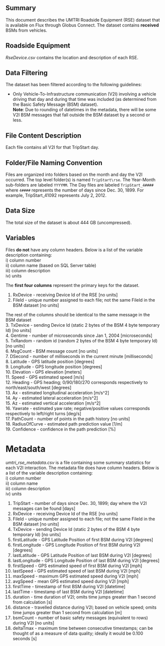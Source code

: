 ## Summary
This document describes the UMTRI Roadside Equipment (RSE) dataset that is available on Flux through Globus Connect. The dataset contains **received** BSMs from vehicles.

## Roadside Equipment
_RseDevice.csv_ contains the location and description of each RSE.

## Data Filtering
The dataset has been filtered according to the following guidelines:
- Only Vehicle-To-Infrastructure communication (V2I) involving a vehicle driving that day and during that time was included (as determined from the Basic Safety Message (BSM) dataset).  
**Note**: Due to rounding of datetimes in the metadata, there will be some V2I BSM messages that fall outside the BSM dataset by a second or less.

## File Content Description
Each file contains all V2I for that TripStart day.

## Folder/File Naming Convention
Files are organized into folders based on the month and day the V2I occurred. The top level folder(s) is named `TripStart\rse`. The Year-Month sub-folders are labeled `YYYYMM`. The Day files are labeled `TripStart_4####` where `4####` represents the number of days since Dec. 30, 1899. For example, TripStart_41092 represents July 2, 2012. 

## Data Size
The total size of the dataset is about 444 GB (uncompressed).

## Variables
Files **do not** have any column headers. Below is a list of the variable description containing:  
i) column number  
ii) column name (based on SQL Server table)  
iii) column description  
iv) units

The **first four columns** represent the primary keys for the dataset.  
1.  RxDevice - receiving Device Id of the RSE [no units]  
2.  FileId - unique number assigned to each file; not the same FileId in the BSM dataset [no units]

The rest of the columns should be identical to the same message in the BSM dataset  
3.  TxDevice - sending Device Id (static 2 bytes of the BSM 4 byte temporary Id) [no units]  
4.  Gentime - number of microseconds since Jan 1, 2004 [microseconds]  
5.  TxRandom - random id  (random 2 bytes of the BSM 4 byte temporary Id) [no units]  
6.  MsgCount - BSM message count [no units]  
7.  DSecond - number of milliseconds in the current minute [milliseconds]  
8.  Latitude - GPS latitude position [degrees]  
9.  Longitude - GPS longitude position [degrees]  
10. Elevation - GPS elevation [meters]  
11. Speed - GPS estimated speed [m/s]  
12. Heading - GPS heading; 0/90/180/270 corresponds respectively to north/east/south/west [degrees]  
13. Ax - estimated longitudinal acceleration [m/s^2]  
14. Ay - estimated lateral acceleration [m/s^2]  
15. Az - estimated vertical acceleration [m/s^2]  
16. Yawrate - estimated yaw rate; negative/positive values corresponds respectively to left/right turns [deg/s]  
17. PathCount - number of points in the path history [no units]  
18. RadiusOfCurve - estimated path prediction value [1/m]  
19. Confidence - confidence in the path prediction [%]  

# Metadata
*umtri_rse_metadata.csv* is a file containing some summary statistics for each V2I interaction.
The metadata file does have column headers. Below is a list of the variable description containing:  
i) column number  
ii) column name  
iii) column description  
iv) units

1.  TripStart - number of days since Dec. 30, 1899; day where the V2I messages can be found [days]
2.  RxDevice - receiving Device Id of the RSE [no units]
3.  FileId - unique number assigned to each file; not the same FileId in the BSM dataset [no units]
4.  TxDevice - sending Device Id (static 2 bytes of the BSM 4 byte temporary Id) [no units]
5.  firstLatitude - GPS Latitude Position of first BSM during V2I [degrees]
6.	firstLongitude - GPS Longitude Position of first BSM during V2I [degrees]
7.  lastLatitude - GPS Latitude Position of last BSM during V2I [degrees]
8.	lastLongitude - GPS Longitude Position of last BSM during V2I [degrees]
9.	firstSpeed - GPS estimated speed of first BSM during V2I [mph]
10. lastSpeed - GPS estimated speed of last BSM during V2I [mph]
11. maxSpeed - maximum GPS estimated speed during V2I [mph]
12. avgSpeed - mean GPS estimated speed during V2I [mph]
13. firstTime - timestamp of first BSM during V2I [datetime]
14. lastTime - timestamp of last BSM during V2I [datetime]
15. duration - time duration of V2I; omits time jumps greater than 1 second from calculation [s]
16. distance - travelled distance during V2I; based on vehicle speed; omits time jumps greater than 1 second from calculation [m]
17.	bsmCount - number of basic safety messages (equivalent to rows) during V2I [no units]
18.	deltaTmax - maximum time between consecutive timestamps; can be thought of as a measure of data quality; ideally it would be 0.100 seconds [s]
